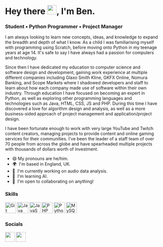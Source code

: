 # Hey there <img src="https://user-images.githubusercontent.com/18350557/176309783-0785949b-9127-417c-8b55-ab5a4333674e.gif" width="30" height="30">, I'm Ben.

### Student • Python Programmer • Project Manager

I am always looking to learn new concepts, ideas, and knowledge to expand the breadth and depth of what I know. As a child I was familiarising myself with programming using Scratch, before moving onto Python in my teenage years at age 14. It's safe to say I have always had a passion for computers and technology. 

Since then I have dedicated my education to computer science and software design and development, gaining work experience at multiple different companies including Glaxo Smith Kline, GKFX Online, Nomura Banking, and Scope Markets where I shadowed developers and staff to learn about how each company made use of software within their own industry. Through education I have focused on becoming an expert in Python, as well as exploring other programming languages and technologies such as Java, HTML, CSS, JS and PHP. During this time I have discovered a love for algorithm design and analysis, as well as a more business-sided approach of project management and application/project design. 

I have been fortunate enough to work with very large YouTube and Twitch content creators, managing projects to provide content and online gaming services for their communities. I've been the leader of a staff team of over 70 people from across the globe and have spearheaded multiple projects with thousands of dollars worth of investment.

*   😄  My pronouns are he/him.
*   🌍  I'm based in England, UK.
*   🚀  I'm currently working on audio data analysis.
*   🧠  I'm learning AI.
*   🤝  I'm open to collaborating on anything!

### Skills 
<p align="left">
<a href="https://git-scm.com/" target="_blank" rel="noreferrer"><img src="https://raw.githubusercontent.com/danielcranney/readme-generator/main/public/icons/skills/git-colored.svg" width="36" height="36" alt="Git" /></a>
<a href="https://www.oracle.com/java/" target="_blank" rel="noreferrer"><img src="https://raw.githubusercontent.com/danielcranney/readme-generator/main/public/icons/skills/java-colored.svg" width="36" height="36" alt="Java" /></a>
<a href="https://developer.mozilla.org/en-US/docs/Web/JavaScript" target="_blank" rel="noreferrer"><img src="https://raw.githubusercontent.com/danielcranney/readme-generator/main/public/icons/skills/javascript-colored.svg" width="36" height="36" alt="JavaScript" /></a>
<a href="https://www.php.net/" target="_blank" rel="noreferrer"><img src="https://raw.githubusercontent.com/danielcranney/readme-generator/main/public/icons/skills/php-colored.svg" width="36" height="36" alt="PHP" /></a>
<a href="https://www.python.org/" target="_blank" rel="noreferrer"><img src="https://raw.githubusercontent.com/danielcranney/readme-generator/main/public/icons/skills/python-colored.svg" width="36" height="36" alt="Python" /></a>
<a href="https://www.mysql.com/" target="_blank" rel="noreferrer"><img src="https://raw.githubusercontent.com/danielcranney/readme-generator/main/public/icons/skills/mysql-colored.svg" width="36" height="36" alt="MySQL" /></a>
</p>

### Socials
<p align="left">
<a href="https://www.github.com/benfinnett" target="_blank" rel="noreferrer"><img src="https://raw.githubusercontent.com/danielcranney/readme-generator/main/public/icons/socials/github.svg" width="32" height="32" /></a>
<a href="https://www.linkedin.com/in/benfinnett" target="_blank" rel="noreferrer"><img src="https://raw.githubusercontent.com/danielcranney/readme-generator/main/public/icons/socials/linkedin.svg" width="32" height="32" /></a></p>
